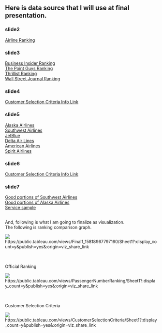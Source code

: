 ## Here is data source that I will use at final presentation.

### slide2
[Airline Ranking](https://www.bts.gov/airline-rankings-2018)<br>

### slide3
[Business Insider Ranking](https://www.businessinsider.com/best-worst-airlines-america-jd-power-2019-5)<br>
[The Point Guys Ranking](https://thepointsguy.com/guide/best-and-worst-airlines-2018/)<br>
[Thrillist Ranking](https://www.thrillist.com/news/nation/best-airlines-customer-satisfaction-2018)<br>
[Wall Street Journal Ranking](https://www.wsj.com/articles/the-best-and-worst-u-s-airlines-of-2018-11547648032)<br>

### slide4
[Customer Selection Criteria Info Link](https://www.forbes.com/sites/danielreed/2018/03/07/best-to-worst-new-ranking-of-us-airlines-balances-price-vs-service-performance/#1d21174e55e8)<br>

### slide5
[Alaska Airlines](https://www.alaskaair.com/)<br>
[Southwest Airlines](https://www.southwest.com/)<br>
[JetBlue](https://www.jetblue.com/)<br>
[Delta Air Lines](https://www.delta.com/)<br>
[American Airlines](https://www.aa.com/homePage.do)<br>
[Spirit Airlines](https://www.spirit.com/)<br>

### slide6
[Customer Selection Criteria Info Link](https://www.forbes.com/sites/danielreed/2018/03/07/best-to-worst-new-ranking-of-us-airlines-balances-price-vs-service-performance/#1d21174e55e8)<br>

### slide7
[Good portions of Southwest Airlines](https://www.airfarewatchdog.com/blog/22975194/11-reasons-why-southwest-is-the-best-airline-youre-probably-not-flying/)<br>
[Good portions of Alaska Airlines](https://www.outsideonline.com/2320231/alaska-airlines-best-carrier)<br>
[Service sample](https://www.cntraveler.com/stories/2015-10-27/the-airlines-with-the-most-legroom-a-tall-travelers-guide)<br><br>

And, following is what I am going to finalize as visualization.<br>
The following is ranking comparison graph.<br>

<div class='tableauPlaceholder' id='viz1581896909523' style='position: relative'><noscript><a href='#'><img alt=' ' src='https:&#47;&#47;public.tableau.com&#47;static&#47;images&#47;Fi&#47;Final1_15818967797160&#47;Sheet1&#47;1_rss.png' style='border: none' /></a></noscript><object class='tableauViz'  style='display:none;'><param name='host_url' value='https%3A%2F%2Fpublic.tableau.com%2F' /> <param name='embed_code_version' value='3' /> <param name='site_root' value='' /><param name='name' value='Final1_15818967797160&#47;Sheet1' /><param name='tabs' value='no' /><param name='toolbar' value='yes' /><param name='static_image' value='https:&#47;&#47;public.tableau.com&#47;static&#47;images&#47;Fi&#47;Final1_15818967797160&#47;Sheet1&#47;1.png' /> <param name='animate_transition' value='yes' /><param name='display_static_image' value='yes' /><param name='display_spinner' value='yes' /><param name='display_overlay' value='yes' /><param name='display_count' value='yes' /><param name='filter' value='publish=yes' /></object>
</div>https://public.tableau.com/views/Final1_15818967797160/Sheet1?:display_count=y&publish=yes&:origin=viz_share_link
<script type='text/javascript'>                    var divElement = document.getElementById('viz1581896909523');                    var vizElement = divElement.getElementsByTagName('object')[0];                    vizElement.style.width='100%';vizElement.style.height=(divElement.offsetWidth*0.75)+'px';                    var scriptElement = document.createElement('script');                    scriptElement.src = 'https://public.tableau.com/javascripts/api/viz_v1.js';                    vizElement.parentNode.insertBefore(scriptElement, vizElement);                </script>

<br><br>
Official Ranking<br>
<div class='tableauPlaceholder' id='viz1581910155710' style='position: relative'><noscript><a href='#'><img alt=' ' src='https:&#47;&#47;public.tableau.com&#47;static&#47;images&#47;Pa&#47;PassengerNumberRanking&#47;Sheet1&#47;1_rss.png' style='border: none' /></a></noscript><object class='tableauViz'  style='display:none;'><param name='host_url' value='https%3A%2F%2Fpublic.tableau.com%2F' /> <param name='embed_code_version' value='3' /> <param name='site_root' value='' /><param name='name' value='PassengerNumberRanking&#47;Sheet1' /><param name='tabs' value='no' /><param name='toolbar' value='yes' /><param name='static_image' value='https:&#47;&#47;public.tableau.com&#47;static&#47;images&#47;Pa&#47;PassengerNumberRanking&#47;Sheet1&#47;1.png' /> <param name='animate_transition' value='yes' /><param name='display_static_image' value='yes' /><param name='display_spinner' value='yes' /><param name='display_overlay' value='yes' /><param name='display_count' value='yes' /><param name='filter' value='publish=yes' /></object>
</div>https://public.tableau.com/views/PassengerNumberRanking/Sheet1?:display_count=y&publish=yes&:origin=viz_share_link                <script type='text/javascript'>                    var divElement = document.getElementById('viz1581910155710');                    var vizElement = divElement.getElementsByTagName('object')[0];                    vizElement.style.width='100%';vizElement.style.height=(divElement.offsetWidth*0.75)+'px';                    var scriptElement = document.createElement('script');                    scriptElement.src = 'https://public.tableau.com/javascripts/api/viz_v1.js';                    vizElement.parentNode.insertBefore(scriptElement, vizElement);                </script>

<br><br>
Customer Selection Criteria<br>
<div class='tableauPlaceholder' id='viz1581911784284' style='position: relative'><noscript><a href='#'><img alt=' ' src='https:&#47;&#47;public.tableau.com&#47;static&#47;images&#47;Cu&#47;CustomerSelectionCriteria&#47;Sheet1&#47;1_rss.png' style='border: none' /></a></noscript><object class='tableauViz'  style='display:none;'><param name='host_url' value='https%3A%2F%2Fpublic.tableau.com%2F' /> <param name='embed_code_version' value='3' /> <param name='site_root' value='' /><param name='name' value='CustomerSelectionCriteria&#47;Sheet1' /><param name='tabs' value='no' /><param name='toolbar' value='yes' /><param name='static_image' value='https:&#47;&#47;public.tableau.com&#47;static&#47;images&#47;Cu&#47;CustomerSelectionCriteria&#47;Sheet1&#47;1.png' /> <param name='animate_transition' value='yes' /><param name='display_static_image' value='yes' /><param name='display_spinner' value='yes' /><param name='display_overlay' value='yes' /><param name='display_count' value='yes' /><param name='filter' value='publish=yes' /></object>
</div> https://public.tableau.com/views/CustomerSelectionCriteria/Sheet1?:display_count=y&publish=yes&:origin=viz_share_link               <script type='text/javascript'>                    var divElement = document.getElementById('viz1581911784284');                    var vizElement = divElement.getElementsByTagName('object')[0];                    vizElement.style.width='100%';vizElement.style.height=(divElement.offsetWidth*0.75)+'px';                    var scriptElement = document.createElement('script');                    scriptElement.src = 'https://public.tableau.com/javascripts/api/viz_v1.js';                    vizElement.parentNode.insertBefore(scriptElement, vizElement);                </script>


